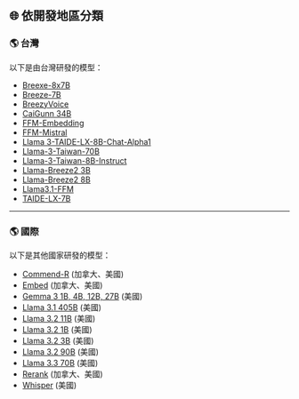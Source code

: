 ## 🌐 依開發地區分類

<h3 id="taiwan">🌎 台灣</h3>

以下是由台灣研發的模型：

- [Breexe-8x7B](../../tools/model.md#breexe-8x7b)
- [Breeze-7B](../../tools/model.md#breeze-7b)
- [BreezyVoice](../../tools/model.md#breezyvoice)
- [CaiGunn 34B](../../tools/model.md#caigunn-34b)
- [FFM-Embedding](../../tools/model.md#ffm-embedding)
- [FFM-Mistral](../../tools/model.md#ffm-mistral)
- [Llama 3-TAIDE-LX-8B-Chat-Alpha1](../../tools/model.md#llama-3-taide-lx-8b-chat-alpha1)
- [Llama-3-Taiwan-70B](../../tools/model.md#llama-3-taiwan-70b)
- [Llama-3-Taiwan-8B-Instruct](../../tools/model.md#llama-3-taiwan-8b-instruct)
- [Llama-Breeze2 3B](../../tools/model.md#llama-breeze2-3b)
- [Llama-Breeze2 8B](../../tools/model.md#llama-breeze2-8b)
- [Llama3.1-FFM](../../tools/model.md#llama3-1-ffm)
- [TAIDE-LX-7B](../../tools/model.md#taide-lx-7b)

---

<h3 id="international">🌎 國際</h3>

以下是其他國家研發的模型：

- [Commend-R](../../tools/model.md#commend-r) (加拿大、美國)
- [Embed](../../tools/model.md#embed) (加拿大、美國)
- [Gemma 3 1B, 4B, 12B, 27B](../../tools/model.md#gemma-3-1b-4b-12b-27b) (美國)
- [Llama 3.1 405B](../../tools/model.md#llama-3-1-405b) (美國)
- [Llama 3.2 11B](../../tools/model.md#llama-3-2-11b) (美國)
- [Llama 3.2 1B](../../tools/model.md#llama-3-2-1b) (美國)
- [Llama 3.2 3B](../../tools/model.md#llama-3-2-3b) (美國)
- [Llama 3.2 90B](../../tools/model.md#llama-3-2-90b) (美國)
- [Llama 3.3 70B](../../tools/model.md#llama-3-3-70b) (美國)
- [Rerank](../../tools/model.md#rerank) (加拿大、美國)
- [Whisper](../../tools/model.md#whisper) (美國)
